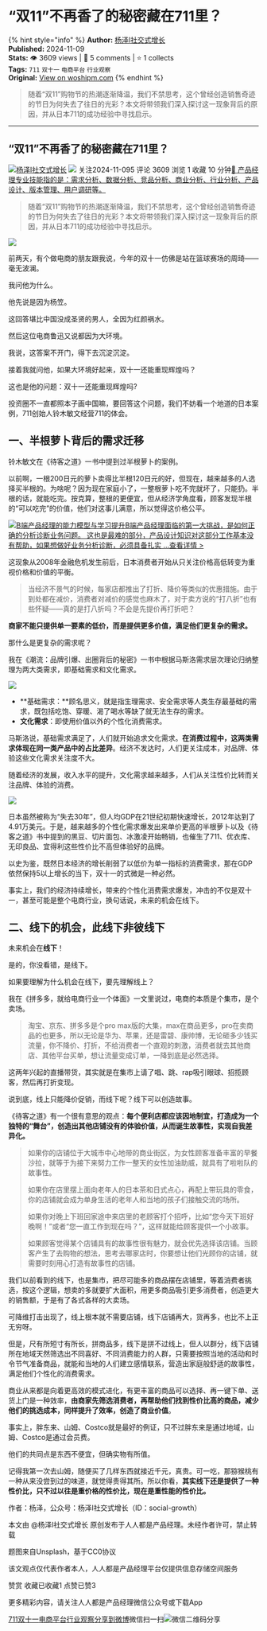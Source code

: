 # “双11”不再香了的秘密藏在711里？

{% hint style="info" %}
**Author:** [杨泽l社交式增长](https://www.woshipm.com/u/201368)  
**Published:** 2024-11-09  
**Stats:** 👁️ 3609 views | 💬 5 comments | ⭐ 1 collects  
**Tags:** `711` `双十一` `电商平台` `行业观察`  
**Original:** [View on woshipm.com](https://www.woshipm.com/marketing/6138368.html)
{% endhint %}

> 随着“双11”购物节的热潮逐渐降温，我们不禁思考，这个曾经创造销售奇迹的节日为何失去了往日的光彩？本文将带领我们深入探讨这一现象背后的原因，并从日本711的成功经验中寻找启示。

---

## “双11”不再香了的秘密藏在711里？

[![](https://static.woshipm.com/view/woshipm_api_def_20240508124632_4165.jpg?imageView2/1/w/72/h/72/q/100)](https://www.woshipm.com/u/201368)[杨泽l社交式增长](https://www.woshipm.com/u/201368) ![](https://static.woshipm.com/tag/1101_1@2x.png ) 关注2024-11-095 评论 3609 浏览 1 收藏 10 分钟[🔗 产品经理专业技能指的是：需求分析、数据分析、竞品分析、商业分析、行业分析、产品设计、版本管理、用户调研等。](https://ke.qidianla.com/courses/90pm)

> 随着“双11”购物节的热潮逐渐降温，我们不禁思考，这个曾经创造销售奇迹的节日为何失去了往日的光彩？本文将带领我们深入探讨这一现象背后的原因，并从日本711的成功经验中寻找启示。

![](https://image.woshipm.com/2024/07/01/96e3723a-3779-11ef-90af-00163e142b65.png)

前两天，有个做电商的朋友跟我说，今年的双十一仿佛是站在篮球赛场的周琦——毫无波澜。

我问他为什么。

他先说是因为杨笠。

这回答堪比中国没成圣贤的男人，全因为红颜祸水。

然后这位电商鲁迅又说都因为大环境。

我说，这答案不开门，得下去沉淀沉淀。

接着我就问他，如果大环境好起来，双十一还能重现辉煌吗？

这也是他的问题：双十一还能重现辉煌吗?

投资圈不一直都照本子画中国嘛，要回答这个问题，我们不妨看一个地道的日本案例，711创始人铃木敏文经营711的体会。

## 一、半根萝卜背后的需求迁移

铃木敏文在《待客之道》一书中提到过半根萝卜的案例。

以前啊，一根200日元的萝卜卖得比半根120日元的好，但现在，越来越多的人选择买半根的。为啥呢？因为现在家庭小了，一整根萝卜吃不完就坏了，只能扔。半根的话，就能吃完。按克算，整根的更便宜，但从经济学角度看，顾客发现半根的“可以吃完”的价值，他们对这事儿满意，所以觉得这价格公平。

[![](https://image.woshipm.com/2023/08/02/1554eea8-30e3-11ee-88e7-00163e0b5ff3.png)B端产品经理的能力模型与学习提升B端产品经理面临的第一大挑战，是如何正确的分析诊断业务问题。 这也是最难的部分，产品设计知识对这部分工作基本没有帮助，如果想做好业务分析诊断，必须具备扎实 ...查看详情 >](https://ke.qidianla.com/courses/bcpm)

这现象从2008年金融危机发生前后，日本消费者开始从只关注价格高低转变为重视价格和价值的平衡。

> 当经济不景气的时候，每家店都推出了打折、降价等类似的优惠措施。由于到处都在减价，消费者对减价的感觉也麻木了，对于卖方说的“打八折”也有些怀疑——真的是打八折吗？不会是先提价再打折吧？

**商家不能只提供单一要素的低价，而是提供更多价值，满足他们更复杂的需求。**

那什么是更复杂的需求呢？

我在《潮流：品牌引爆、出圈背后的秘密》一书中根据马斯洛需求层次理论归纳整理为两大类需求，即基础需求和文化需求。

![](https://image.woshipm.com/wp-files/2024/11/KtpJk726m8uLsRuyjM9W.png)

-   **基础需求：**顾名思义，就是指生理需求、安全需求等人类生存最基础的需求，既包括吃饱、穿暖、渴了喝水等缺了就无法生存的需求。
-   **文化需求**：即使用价值以外的个性化消费需求。

马斯洛说，基础需求满足了，人们就开始追求文化需求。**在消费过程中，这两类需求体现在同一类产品中的占比差异**。经济不发达时，人们更关注成本，对品牌、体验这些文化需求关注度不大。

随着经济的发展，收入水平的提升，文化需求越来越多，人们从关注性价比转而关注品牌、体验的消费。

![](https://image.woshipm.com/wp-files/2024/11/WQEsTKZhZwQTZnEICOc4.png)

日本虽然被称为“失去30年”，但人均GDP在21世纪初期快速增长，2012年达到了4.91万美元。于是，越来越多的个性化需求爆发出来单价更高的半根萝卜以及《待客之道》书中提到的黑豆、切片面包、冰激凌开始畅销，也催生了711、优衣库、无印良品、宜得利这些性价比不高但体验好的品牌。

以史为鉴，既然日本经济的增长削弱了以低价为单一指标的消费需求，那在GDP依然保持5以上增长的当下，双十一的式微是一种必然。

事实上，我们的经济持续增长，带来的个性化消费需求爆发，冲击的不仅是双十一，甚至可能是整个电商行业，换句话说，未来的机会在线下。

## 二、线下的机会，此线下非彼线下

未来机会在**线下**！

是的，你没看错，是线下。

如果要理解为什么机会在线下，要先理解线上？

我在《拼多多，就给电商行业一个体面》一文里说过，电商的本质是个集市，是个卖场。

> 淘宝、京东、拼多多是个pro max版的大集，max在商品更多，pro在卖商品的也更多，所以无论是华为、苹果，还是雷碧、康帅博，无论砸多少钱买流量，你不降价、打折，不给消费者一个直观的刺激，消费者就去其他商店、其他平台买单，想让流量变成订单，一降到底是必然选择。

这两年兴起的直播带货，其实就是在集市上请了唱、跳、rap吸引眼球、招揽顾客，然后再打折变现。

说到底，线上只能降价促销，而线下呢？线下可以创造故事。

《待客之道》有一个很有意思的观点：**每个便利店都应该因地制宜，打造成为一个独特的“舞台”，创造出其他店铺没有的体验价值，从而诞生故事性，实现自我差异化。**

> 如果你的店铺位于大城市中心地带的商业街区，为女性顾客准备丰富的早餐沙拉，就等于为接下来努力工作一整天的女性加油助威，就具有了啦啦队的故事性。
> 
> 如果你在店里摆上面向老年人的日本茶和日式点心，再配上带玩具的零食，你的店铺就会成为单身生活的老年人和当地的孩子们接触交流的场所。
> 
> 如果你对晚上下班回家途中来店里的老顾客打个招呼，比如“您今天下班好晚啊！”或者“您一直工作到现在吗？”，这样就能给顾客提供一个小故事。
> 
> 如果顾客觉得某个店铺具有的故事性很有魅力，就会优先选择该店铺。当顾客产生了去购物的想法，思考去哪家店时，你要想让他们光顾你的店铺，就需要时刻用心打造有故事性的店铺。

我们以前看到的线下，也是集市，把尽可能多的商品摆在店铺里，等着消费者挑选，按这个逻辑，想卖的多就要扩大面积，用更多商品吸引更多消费者，创造更大的销售额，于是有了各式各样的大卖场。

可降维打击出现了，线上根本就不需要店铺，线下店铺再大，货再多，也比不上正无穷呀。

但是，尺有所短寸有所长，拼商品多，线下是拼不过线上，但人以群分，线下店铺所在地域天然筛选出不同喜好、不同消费能力的人群，只需要按照当地的活动和时令节气准备商品，就能和当地的人们建立感情联系，营造出家庭般舒适的故事性，满足他们个性化的消费需求。

商业从来都是向着更高效的模式进化，有更丰富的商品可以选择、再一键下单、送货上门是一种效率，**由商家先筛选消费者，再帮助他们找到性价比高的商品，减少他们的挑选成本，同样提升了效率，创造了商业价值**。

事实上，胖东来、山姆、Costco就是最好的例证，只不过胖东来是通过地域，山姆、Costco是通过会员费。

他们的共同点是东西不便宜，但确实物有所值。

记得我第一次去山姆，随便买了几样东西就接近千元，真贵。可一吃，那猕猴桃有一种从来没尝到过的味道，就觉得贵得其所。所以你看，**其实线下还是提供了一种性价比，只不过以往是重价格的性价比，现在是重性能的性价比。**

作者：杨泽，公众号：杨泽l社交式增长（ID：social-growth）

本文由 @杨泽l社交式增长 原创发布于人人都是产品经理。未经作者许可，禁止转载

题图来自Unsplash，基于CC0协议

该文观点仅代表作者本人，人人都是产品经理平台仅提供信息存储空间服务

赞赏 收藏已收藏1 点赞已赞3

更多精彩内容，请关注人人都是产品经理微信公众号或下载App

[711](https://www.woshipm.com/tag/711)[双十一](https://www.woshipm.com/tag/%e5%8f%8c%e5%8d%81%e4%b8%80)[电商平台](https://www.woshipm.com/tag/%e7%94%b5%e5%95%86%e5%b9%b3%e5%8f%b0)[行业观察](https://www.woshipm.com/tag/%e8%a1%8c%e4%b8%9a%e8%a7%82%e5%af%9f)[分享到微博](https://service.weibo.com/share/share.php?appkey=2775287854&title=“双11”不再香了的秘密藏在711里？&url=https://www.woshipm.com/marketing/6138368.html&pic=https://image.woshipm.com/2024/07/01/96e3723a-3779-11ef-90af-00163e142b65.png)微信扫一扫![微信二维码](https://api.pwmqr.com/qrcode/create/?url=https://www.woshipm.com/marketing/6138368.html)分享